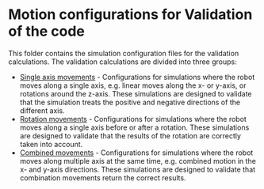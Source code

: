 # Motion configurations for Validation of the code

This folder contains the simulation configuration files for the validation calculations. The validation
calculations are divided into three groups:

- [Single axis movements](linear_with_single_axis/README.md) - Configurations for simulations where
  the robot moves along a single axis, e.g. linear moves along the x- or y-axis, or rotations around
  the z-axis. These simulations are designed to validate that the simulation treats the positive and
  negative directions of the different axis.
- [Rotation movements](rotation_with_single_axis/README.md) - Configurations for simulations where
  the robot moves along a single axis before or after a rotation. These simulations are designed to
  validate that the results of the rotation are correctly taken into account.
- [Combined movements](combined/README.md) - Configurations for simulations where the robot moves
  along multiple axis at the same time, e.g. combined motion in the x- and y-axis directions. These
  simulations are designed to validate that combination movements return the correct results.

